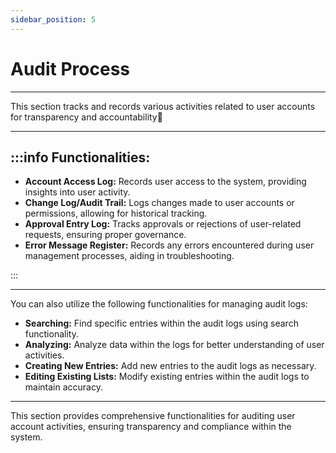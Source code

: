```yaml
---
sidebar_position: 5
---
```


# Audit Process
---

<div class="customized-intro-container" id="introduction">
    <p> This section tracks and records various activities related to user accounts for transparency and accountability🤗 </p>
</div>

---

:::info Functionalities:
---

- **Account Access Log:** Records user access to the system, providing insights into user activity.
- **Change Log/Audit Trail:** Logs changes made to user accounts or permissions, allowing for historical tracking.
- **Approval Entry Log:** Tracks approvals or rejections of user-related requests, ensuring proper governance.
- **Error Message Register:** Records any errors encountered during user management processes, aiding in troubleshooting.

:::

---

You can also utilize the following functionalities for managing audit logs:

- **Searching:** Find specific entries within the audit logs using search functionality.
- **Analyzing:** Analyze data within the logs for better understanding of user activities.
- **Creating New Entries:** Add new entries to the audit logs as necessary.
- **Editing Existing Lists:** Modify existing entries within the audit logs to maintain accuracy.

---

This section provides comprehensive functionalities for auditing user account activities, ensuring transparency and compliance within the system.
